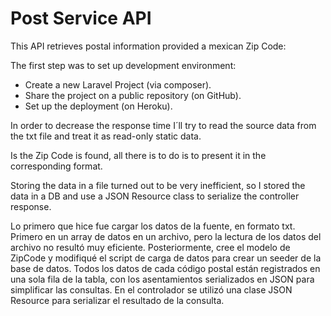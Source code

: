# Post Service API

This API retrieves postal information provided a mexican Zip Code:

The first step was to set up development environment:

- Create a new Laravel Project (via composer).
- Share the project on a public repository (on GitHub).
- Set up the deployment (on Heroku).

In order to decrease the response time I´ll try to read the source data from the txt file and treat it as read-only
static data.

Is the Zip Code is found, all there is to do is to present it in the corresponding format.

Storing the data in a file turned out to be very inefficient, so I stored the data in a DB and use a JSON Resource class
to serialize the controller response.

Lo primero que hice fue cargar los datos de la fuente, en formato txt. Primero en un array de datos en un archivo, pero
la lectura de los datos del archivo no resultó muy eficiente. Posteriormente, cree el modelo de ZipCode y modifiqué el
script de carga de datos para crear un seeder de la base de datos. Todos los datos de cada código postal están
registrados en una sola fila de la tabla, con los asentamientos serializados en JSON para simplificar las consultas. En
el controlador se utilizó una clase JSON Resource para serializar el resultado de la consulta.